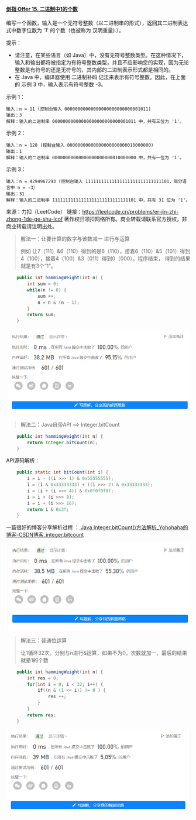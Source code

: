 #### [剑指 Offer 15. 二进制中1的个数](https://leetcode.cn/problems/er-jin-zhi-zhong-1de-ge-shu-lcof/)

编写一个函数，输入是一个无符号整数（以二进制串的形式），返回其二进制表达式中数字位数为 '1' 的个数（也被称为 汉明重量).）。

 

提示：

* 请注意，在某些语言（如 Java）中，没有无符号整数类型。在这种情况下，输入和输出都将被指定为有符号整数类型，并且不应影响您的实现，因为无论整数是有符号的还是无符号的，其内部的二进制表示形式都是相同的。
* 在 Java 中，编译器使用 二进制补码 记法来表示有符号整数。因此，在上面的 示例 3 中，输入表示有符号整数 -3。


示例 1： 

```
输入：n = 11 (控制台输入 00000000000000000000000000001011)
输出：3
解释：输入的二进制串 00000000000000000000000000001011 中，共有三位为 '1'。
```


示例 2：

```
输入：n = 128 (控制台输入 00000000000000000000000010000000)
输出：1
解释：输入的二进制串 00000000000000000000000010000000 中，共有一位为 '1'。
```


示例 3：

```
输入：n = 4294967293 (控制台输入 11111111111111111111111111111101，部分语言中 n = -3）
输出：31
解释：输入的二进制串 11111111111111111111111111111101 中，共有 31 位为 '1'。
```

来源：力扣（LeetCode）
链接：https://leetcode.cn/problems/er-jin-zhi-zhong-1de-ge-shu-lcof
著作权归领扣网络所有。商业转载请联系官方授权，非商业转载请注明出处。



> 解法一：让要计算的数字与该数减一 进行与运算
>
> 例如  让7（111）&6（110）得到的是6（110），接着6（110）&5（101）得到4（100），接着4（100）&3（011）得到0（000），程序结束，    得到的结果就是有3个“1”。

```java
	public int hammingWeight(int n) {
        int sum = 0;
        while(n != 0) {
            sum ++;
            n = n & (n - 1);
        }
        return sum;
    }
```

![image-20220810170644691](assets/image-20220810170644691.png)

> 解法二：Java自带API ==> Integer.bitCount

```java
	public int hammingWeight(int n) {
        return Integer.bitCount(n);
    }
```

API源码解析：

```java
    public static int bitCount(int i) {
        i = i - ((i >>> 1) & 0x55555555);
        i = (i & 0x33333333) + ((i >>> 2) & 0x33333333);
        i = (i + (i >>> 4)) & 0x0f0f0f0f;
        i = i + (i >>> 8);
        i = i + (i >>> 16);
        return i & 0x3f;
    }
```

一篇很好的博客分享解析过程 ：[ Java Integer.bitCount()方法解析_Yohohaha的博客-CSDN博客_integer.bitcount](https://blog.csdn.net/Yohohaha/article/details/72744434)

![image-20220810170600737](assets/image-20220810170600737.png)

> 解法三：普通位运算
>
> ​	让1循环32次，分别与n进行&运算，如果不为0，次数就加一，最后的结果就是1的个数

```java
	public int hammingWeight(int n) {
        int res = 0;
        for(int i = 0; i < 32; i++) {
            if((n & (1 << i)) != 0 ) {
                res ++;
            }
        }
        return res;
    }	
```

![image-20220810171243690](assets/image-20220810171243690.png)